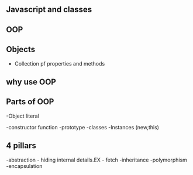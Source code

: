 ## Javascript and classes

<!-- JS is a prototype based language and other than that it is a syntactic sugar -->

## OOP

## Objects
- Collection pf properties and methods

## why use OOP

## Parts of OOP
-Object literal

-constructor function
-prototype
-classes
-Instances (new,this)

## 4 pillars
-abstraction - hiding internal details.EX - fetch
-inheritance
-polymorphism
-encapsulation